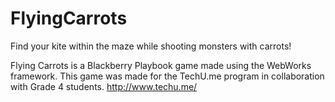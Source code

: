 FlyingCarrots
=============
Find your kite within the maze while shooting monsters with carrots!

Flying Carrots is a Blackberry Playbook game made using the WebWorks framework.
This game was made for the TechU.me program in collaboration with Grade 4 students.
<http://www.techu.me/>